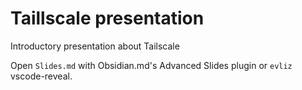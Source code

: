 Taillscale presentation
=======================


Introductory presentation about Tailscale

Open `Slides.md` with Obsidian.md's Advanced Slides plugin
or `evliz` vscode-reveal.
